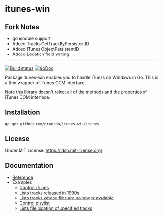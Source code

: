 # itunes-win

## Fork Notes

- go module support
- Added Tracks.GetTrackByPersistentID
- Added ITunes.ObjectPersistentID
- Added Location field writing

---

[![Build status](https://ci.appveyor.com/api/projects/status/t9wbgwo0de3b2o0n?svg=true)](https://ci.appveyor.com/project/tdsh/itunes-win)
[![GoDoc](https://godoc.org/github.com/draeron/itunes-win/itunes?status.svg)](https://godoc.org/github.com/draeron/itunes-win/itunes)

Package itunes-win enables you to handle iTunes on Windows in Go. This is
a thin wrapper of iTunes COM interface.

Note this library doesn't relect all of the methods and the properties of
iTunes COM interface.

## Installation

    go get github.com/draeron/itunes-win/itunes

## License

Under MIT License: https://tdsh.mit-license.org/

## Documentation

- [Reference](https://godoc.org/github.com/draeron/itunes-win/itunes)
- Examples
  - [Control iTunes](https://github.com/draeron/itunes-win/blob/master/examples/itunes_example.go)
  - [Lists tracks released in 1990s](https://github.com/draeron/itunes-win/blob/master/examples/list_90s_music.go)
  - [Lists tracks whose files are no longer available](https://github.com/draeron/itunes-win/blob/master/examples/list_dead_tracks.go)
  - [Control playlist](https://github.com/draeron/itunes-win/blob/master/examples/playlist_example.go)
  - [Lists file location of specified tracks](https://github.com/draeron/itunes-win/blob/master/examples/search_location.go)

